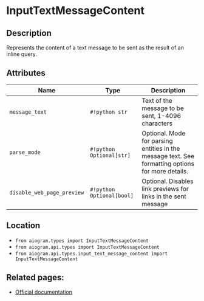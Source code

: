 # InputTextMessageContent

## Description

Represents the content of a text message to be sent as the result of an inline query.


## Attributes

| Name | Type | Description |
| - | - | - |
| `message_text` | `#!python str` | Text of the message to be sent, 1-4096 characters |
| `parse_mode` | `#!python Optional[str]` | Optional. Mode for parsing entities in the message text. See formatting options for more details. |
| `disable_web_page_preview` | `#!python Optional[bool]` | Optional. Disables link previews for links in the sent message |



## Location

- `from aiogram.types import InputTextMessageContent`
- `from aiogram.api.types import InputTextMessageContent`
- `from aiogram.api.types.input_text_message_content import InputTextMessageContent`

## Related pages:

- [Official documentation](https://core.telegram.org/bots/api#inputtextmessagecontent)

